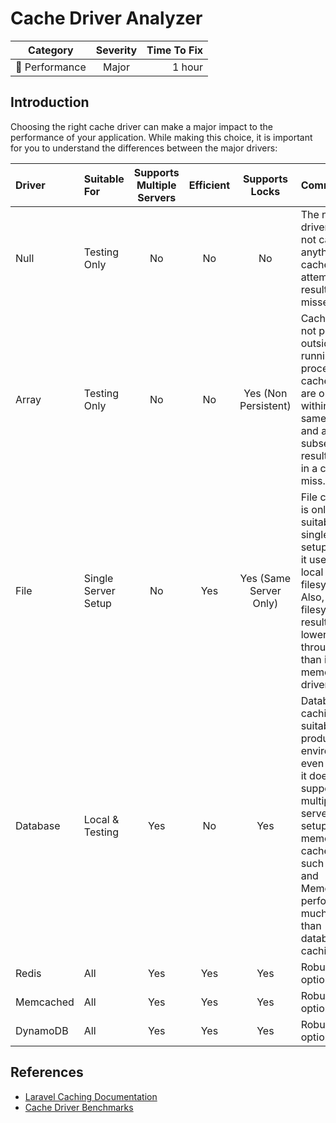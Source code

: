 # Cache Driver Analyzer

| Category       | Severity   | Time To Fix  |
| -------------  |:----------:| ------------:|
| :rocket: Performance | Major | 1 hour       |

## Introduction

Choosing the right cache driver can make a major impact to the performance of your application. While making this choice, it is important for you to understand the differences between the major drivers:

| Driver    | Suitable For | Supports Multiple Servers  | Efficient  | Supports Locks | Comments |
| :-------- | :----------- | :-------------------------:|:----------:|:---------------:|:---------|
| Null      | Testing Only | No                         | No         | No             |  The null driver does not cache anything. All cache read attempts result in misses.    |
| Array     | Testing Only | No                         | No         | Yes (Non Persistent) |  Caches are not persisted outside the running PHP process. So, cache writes are only valid within the same request, and a subsequent result results in a cache miss.    |
| File      | Single Server Setup | No                  | Yes        | Yes (Same Server Only) |  File caching is only suitable for single server setups since it uses the local filesystem. Also, filesystem IO results in a lower throughput than in-memory drivers. |
| Database  | Local & Testing | Yes                     | No         | Yes            |  Database caching is not suitable for production environments, even though it does support multiple server setups. In-memory cache drivers such as Redis and Memcached perform much better than database caching. |
| Redis     | All          | Yes                        | Yes        | Yes            |  Robust option. |
| Memcached | All          | Yes                        | Yes        | Yes            |  Robust option. |
| DynamoDB  | All          | Yes                        | Yes        | Yes            |  Robust option. |

## References

- [Laravel Caching Documentation](https://laravel.com/docs/cache#configuration)
- [Cache Driver Benchmarks](https://www.georgebuckingham.com/laravel-cache-driver-performance/)